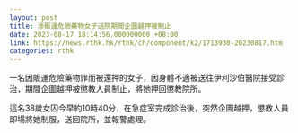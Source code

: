 ```yaml
---
layout: post
title: 涉販運危險藥物女子送院期間企圖越押被制止
date: 2023-08-17 18:14:56.000000000 +08:00
link: https://news.rthk.hk/rthk/ch/component/k2/1713930-20230817.htm
categories: rthk
---
```


一名因販運危險藥物罪而被還押的女子，因身體不適被送往伊利沙伯醫院接受診治，期間企圖越押被懲教人員制止，將她押回懲教院所。

這名38歲女囚今早約10時40分，在急症室完成診治後，突然企圖越押，懲教人員即場將她制服，送回院所，並報警處理。

